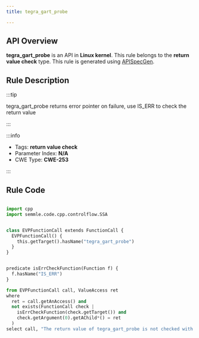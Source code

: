 ```yaml
---
title: tegra_gart_probe

---
```



## API Overview
**tegra_gart_probe** is an API in **Linux kernel**. This rule belongs to the **return value check** type. This rule is generated using [APISpecGen](../../tools/APISpecGen).
## Rule Description

:::tip

tegra_gart_probe returns error pointer on failure, use IS_ERR to check the return value

:::

:::info

- Tags: **return value check**
- Parameter Index: **N/A**
- CWE Type: **CWE-253**

:::

## Rule Code
```python

import cpp
import semmle.code.cpp.controlflow.SSA


class EVPFunctionCall extends FunctionCall {
  EVPFunctionCall() {
    this.getTarget().hasName("tegra_gart_probe")
  }
}


predicate isErrCheckFunction(Function f) {
  f.hasName("IS_ERR") 
}

from EVPFunctionCall call, ValueAccess ret
where
  ret = call.getAnAccess() and
  not exists(FunctionCall check |
    isErrCheckFunction(check.getTarget()) and
    check.getArgument(0).getAChild*() = ret
  )
select call, "The return value of tegra_gart_probe is not checked with IS_ERR."
    
```